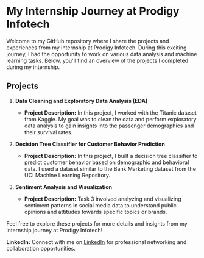 
# My Internship Journey at Prodigy Infotech

Welcome to my GitHub repository where I share the projects and experiences from my internship at Prodigy Infotech. During this exciting journey, I had the opportunity to work on various data analysis and machine learning tasks. Below, you'll find an overview of the projects I completed during my internship.

## Projects

1. **Data Cleaning and Exploratory Data Analysis (EDA)**
   - **Project Description:** In this project, I worked with the Titanic dataset from Kaggle. My goal was to clean the data and perform exploratory data analysis to gain insights into the passenger demographics and their survival rates.

2. **Decision Tree Classifier for Customer Behavior Prediction**
   - **Project Description:** In this project, I built a decision tree classifier to predict customer behavior based on demographic and behavioral data. I used a dataset similar to the Bank Marketing dataset from the UCI Machine Learning Repository.

3. **Sentiment Analysis and Visualization**
   - **Project Description:** Task 3 involved analyzing and visualizing sentiment patterns in social media data to understand public opinions and attitudes towards specific topics or brands.

Feel free to explore these projects for more details and insights from my internship journey at Prodigy Infotech!

**LinkedIn:** Connect with me on [LinkedIn]( https://www.linkedin.com/in/harsh-k-aade-144b51206 ) for professional networking and collaboration opportunities.


